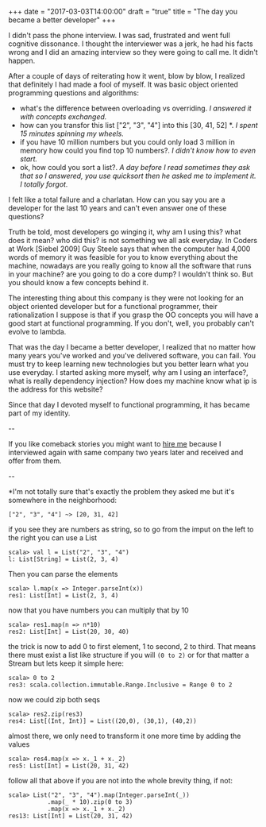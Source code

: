 +++
date = "2017-03-03T14:00:00"
draft = "true"
title = "The day you became a better developer"
+++

I didn't pass the phone interview. I was sad, frustrated and went full cognitive dissonance. I thought the interviewer was a jerk, he had his facts wrong and I did an amazing interview so they were going to call me. It didn't happen.

After a couple of days of reiterating how it went, blow by blow, I realized that definitely I had made a fool of myself. It was basic object oriented programming questions and algorithms:

* what's the difference between overloading vs overriding. *I answered it with concepts exchanged.*
* how can you transfor this list ["2", "3", "4"] into this [30, 41, 52] *. *I spent 15 minutes spinning my wheels.*
* if you have 10 million numbers but you could only load 3 million in memory how could you find top 10 numbers?. *I didn't know how to even start.*
* ok, how could you sort a list?. *A day before I read sometimes they ask that so I answered, you use quicksort then he asked me to implement it. I totally forgot.*

I felt like a total failure and a charlatan. How can you say you are a developer for the last 10 years and can't even answer one of these questions?

Truth be told, most developers go winging it, why am I using this? what does it mean? who did this? is not something we all ask everyday. In Coders at Work [Siebel 2009] Guy Steele says that when the computer had 4,000 words of memory it was feasible for you to know everything about the machine, nowadays are you really going to know all the software that runs in your machine? are you going to do a core dump? I wouldn't think so. But you should know a few concepts behind it.

The interesting thing about this company is they were not looking for an object oriented developer but for a functional programmer, their rationalization I suppose is that if you grasp the OO concepts you will have a good start at functional programming. If you don't, well, you probably can't evolve to lambda.

That was the day I became a better developer, I realized that no matter how many years you've worked and you've delivered software, you can fail. You must try to keep learning new technologies but you better learn what you use everyday. I started asking more myself, why am I using an interface?, what is really dependency injection? How does my machine know what ip is the address for this website?

Since that day I devoted myself to functional programming, it has became part of my identity.

--

If you like comeback stories you might want to [hire me](http://www.linkedin.com/in/lnramirez) because I interviewed again with same company two years later and received and offer from them.

--

*I'm not totally sure that's exactly the problem they asked me but it's somewhere in the neighborhood:

`["2", "3", "4"] ~> [20, 31, 42]`

if you see they are numbers as string, so to go from the imput on the left to the right you can use a List

    scala> val l = List("2", "3", "4")
    l: List[String] = List(2, 3, 4)

Then you can parse the elements

    scala> l.map(x => Integer.parseInt(x))
    res1: List[Int] = List(2, 3, 4)

now that you have numbers you can multiply that by 10

    scala> res1.map(n => n*10)
    res2: List[Int] = List(20, 30, 40)

the trick is now to add 0 to first element, 1 to second, 2 to third. That means there must exist a list like structure if you will `(0 to 2)` or for that matter a Stream but lets keep it simple here:

    scala> 0 to 2
    res3: scala.collection.immutable.Range.Inclusive = Range 0 to 2

now we could zip both seqs

    scala> res2.zip(res3)
    res4: List[(Int, Int)] = List((20,0), (30,1), (40,2))

almost there, we only need to transform it one more time by adding the values

    scala> res4.map(x => x._1 + x._2)
    res5: List[Int] = List(20, 31, 42)

follow all that above if you are not into the whole brevity thing, if not:

    scala> List("2", "3", "4").map(Integer.parseInt(_))
               .map(_ * 10).zip(0 to 3)
               .map(x => x._1 + x._2)
    res13: List[Int] = List(20, 31, 42)
